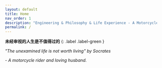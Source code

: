 ```yaml
---
layout: default
title: Home
nav_order: 1
description: "Engineering & Philosophy & Life Experience - A Motorcycle rider and loving husband."
permalink: /
---
```


**未经审视的人生是不值得过的**
{: .label .label-green }

*"The unexamined life is not worth living" by Socrates*<br />

*- A motorcycle rider and loving husband.*<br />
